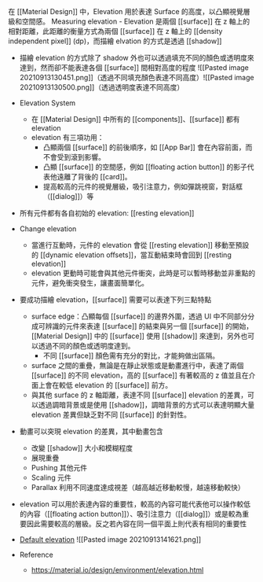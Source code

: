 在 [[Material Design]] 中，Elevation 用於表達 Surface 的高度，以凸顯視覺層級和空間感。
Measuring elevation
	-  Elevation 是兩個 [[surface]] 在 z 軸上的相對距離，此距離的衡量方式為兩個 [[surface]] 在 z 軸上的 [[density independent pixel]] (dp)，而描繪 elvation 的方式是透過 [[shadow]]
- 描繪 elevation 的方式除了 shadow 外也可以透過填充不同的顏色或透明度來達到，然而卻不能表達各個 [[surface]] 間相對高度的程度
	![[Pasted image 20210913130451.png]]（透過不同填充顏色表達不同高度）![[Pasted image 20210913130500.png]]（透過透明度表達不同高度）
- Elevation System
	- 在 [[Material Design]] 中所有的 [[components]]、[[surface]] 都有 elevation
	- elevation 有三項功用：
		- 凸顯兩個 [[surface]] 的前後順序，如 [[App Bar]] 會在內容前面，而不會受到滾到影響。
		- 凸顯 [[surface]] 的空間感，例如 [[floating action button]] 的影子代表他遠離了背後的 [[card]]。
		- 提高較高的元件的視覺層級，吸引注意力，例如彈跳視窗，對話框（[[dialog]]）等
- 所有元件都有各自初始的 elevation: [[resting elevation]]
- Change elevation
	- 當進行互動時，元件的 elevation 會從 [[resting elevation]] 移動至預設的 [[dynamic elevation offsets]]，當互動結束時會回到 [[resting elevation]]
	- elevation 更動時可能會與其他元件衝突，此時是可以暫時移動並非重點的元件，避免衝突發生，讓畫面簡單化。
- 要成功描繪 elevation，[[surface]] 需要可以表達下列三點特點
	- surface edge：凸顯每個 [[surface]] 的邊界外圍，透過 UI 中不同部分分成可辨識的元件來表達 [[surface]] 的結束與另一個 [[surface]] 的開始，[[Material Design]] 中的 [[surface]] 使用 [[shadow]] 來達到，另外也可以透過不同的顏色或透明度達到。
		- 不同 [[surface]] 顏色需有充分的對比，才能夠做出區隔。
	- surface 之間的重疊，無論是在靜止狀態或是動畫進行中，表達了兩個 [[surface]] 的不同 elevation，高的 [[surface]] 有著較高的 z 值並且在介面上會在較低 elevation 的 [[surface]] 前方。
	- 與其他 surface 的 z 軸距離，表達不同 [[surface]] elevation 的差異，可以透過調暗背景或是使用 [[shadow]]，調暗背景的方式可以表達明顯大量 elevation 差異但缺乏對不同 [[surface]] 的針對性。
- 動畫可以突現 elevation 的差異，其中動畫包含
	- 改變 [[shadow]] 大小和模糊程度
	- 展現重疊
	- Pushing 其他元件
	- Scaling 元件
	- Parallax 利用不同速度達成視差（越高越近移動較慢，越遠移動較快）
- elevation 可以用於表達內容的重要性，較高的內容可能代表他可以操作較低的內容（[[floating action button]]）、吸引注意力（[[dialog]]）或是較為重要因此需要較高的層級。反之若內容在同一個平面上則代表有相同的重要性
- [Default elevation](https://material.io/design/environment/elevation.html#default-elevations)
![[Pasted image 20210913141621.png]]


- Reference
	- https://material.io/design/environment/elevation.html